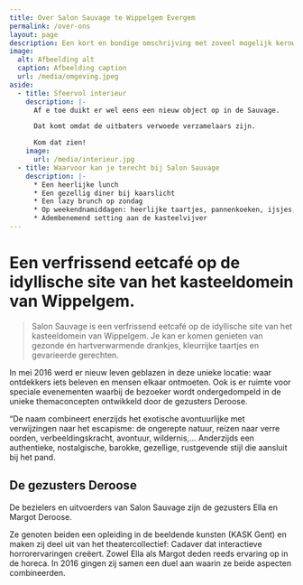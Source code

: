 ```yaml
---
title: Over Salon Sauvage te Wippelgem Evergem
permalink: /over-ons
layout: page
description: Een kort en bondige omschrijving met zoveel mogelijk kernwoorden
image:
  alt: Afbeelding alt
  caption: Afbeelding caption
  url: /media/omgeving.jpeg
aside:
  - title: Sfeervol interieur
    description: |-
      Af e toe duikt er wel eens een nieuw object op in de Sauvage.

      Dat komt omdat de uitbaters verwoede verzamelaars zijn.

      Kom dat zien!
    image:
      url: /media/interieur.jpg
  - title: Waarvoor kan je terecht bij Salon Sauvage
    description: |-
      * Een heerlijke lunch 
      * Een gezellig diner bij kaarslicht
      * Een lazy brunch op zondag
      * Op weekendnamiddagen: heerlijke taartjes, pannenkoeken, ijsjes, wafels
      * Adembenemend setting aan de kasteelvijver
---
```

# Een verfrissend eetcafé op de idyllische site van het kasteeldomein van Wippelgem.

> Salon Sauvage is een verfrissend eetcafé op de idyllische site van het kasteeldomein van Wippelgem. Je kan er komen genieten van gezonde én hartverwarmende drankjes, kleurrijke taartjes en gevarieerde gerechten.



In mei 2016 werd er nieuw leven geblazen in deze unieke locatie: waar ontdekkers iets beleven en mensen elkaar ontmoeten. Ook is er ruimte voor speciale evenementen waarbij de bezoeker wordt ondergedompeld in de unieke themaconcepten ontwikkeld door de gezusters Deroose.

“De naam combineert enerzijds het exotische avontuurlijke met verwijzingen naar het escapisme: de ongerepte natuur, reizen naar verre oorden, verbeeldingskracht, avontuur, wildernis,... Anderzijds een authentieke, nostalgische, barokke, gezellige, rustgevende stijl die aansluit bij het pand.

## De gezusters Deroose

De bezielers en uitvoerders van Salon Sauvage zijn de gezusters Ella en Margot Deroose.

Ze genoten beiden een opleiding in de beeldende kunsten (KASK Gent) en maken zij deel uit van het theatercollectief: Cadaver dat interactieve horrorervaringen creëert. Zowel Ella als Margot deden reeds ervaring op in de horeca. In 2016 gingen zij samen een duel aan waarin ze beide aspecten combineerden.
